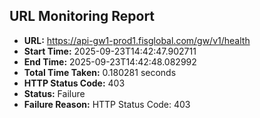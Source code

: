 ## URL Monitoring Report

- **URL:** https://api-gw1-prod1.fisglobal.com/gw/v1/health
- **Start Time:** 2025-09-23T14:42:47.902711
- **End Time:** 2025-09-23T14:42:48.082992
- **Total Time Taken:** 0.180281 seconds
- **HTTP Status Code:** 403
- **Status:** Failure
- **Failure Reason:** HTTP Status Code: 403
